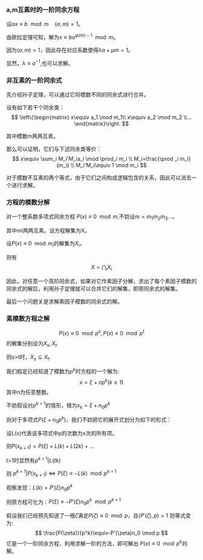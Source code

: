 ​
### a,m互素时的一阶同余方程

设$ax\equiv b \mod m \quad(a,m)=1$。

由欧拉定理可知，解为$x\equiv ba^{\varphi (m)-1}\mod m$。

因为$(a,m)=1$，因此存在对应系数使得$\lambda a+\mu m =1$。

显然，$\lambda\equiv a^{-1}$,也可以求解。

### 非互素的一阶同余式

先介绍孙子定理，可以通过它将模数不同的同余式进行合并。

设有如下若干个同余类：
$$
\left\{\begin{matrix} x\equiv a_1 \mod m_1\\ x\equiv a_2 \mod m_2 \\... \end{matrix}\right.
$$

其中模数m两两互素。

那么可以证明，它们与下述同余类等价：
$$
 x\equiv \sum_i M_i'M_ia_i \mod \prod_i m_i
 \\
 M_i=\frac{\prod _i m_i}{m_i}
\\
M_i'M_i\equiv 1 \mod m_i
$$

对于模数不互素的两个等式，由于它们之间构成逻辑包含的关系，因此可以消去一个进行求解。

### 方程的模数分解

对一个整系数多项式同余方程
$P(x)\equiv 0 \mod m$,不妨设$m=m_1m_2m_3...$。

其中mi两两互素。设方程解集为X。

设$P(x)\equiv 0 \mod m_i$的解集为$X_i$，

则有
$$
X=\bigcap_i X_i
$$

因此，对任意一个高阶同余式，如果对它作素因子分解，求出了每个素因子模数的同余式的解后，利用孙子定理就可以合并它们的解集，即原同余式的解集。

最后一个问题关是求解素因子模数的同余式的解。

### 素模数方程之解
$$
P(x)\equiv 0 \mod p^s,P(x)\equiv 0 \mod p^t
$$
的解集分别设为$X_s,X_t$.

则s>t时，$X_s\subseteq X_t$.


我们假定已经知道了模数为$p^k$时方程的一个解为:
$$
x=\xi+np^{k}(k\geq1)
$$
其中n为任意整数。

不妨假设对$p^{k+1}$的情形，根为$x_k=\xi+n_0p^{k}$

则对于多项式$P(\xi+n_0p^{k})$，我们不妨把它的展开式划分为如下的形式：

设L(x)代表该多项式中p的次数为x次的所有项。

则$P(x_{k+1})=P(\xi)+L(k)+L(2k)+...$

t>1时显然有$p^{k+1}|L(tk)$

则
$p^{k+1}|P(x_{k+1})\Leftrightarrow P(\xi)\equiv -L(k) \mod p^{k+1}$

观察发现：$L(k)=P'(\xi)n_0p^{k}$

则原方程可化为：$P(\xi)\equiv -P'(\xi)n_0p^{k} \mod p^{k+1}$



假设我们已经预先知道了一根$\zeta$满足$P(\zeta)\equiv 0 \mod p$，且$(P'(\zeta),p)=1$
则等式变为:
$$
 \frac{P(\zeta)}{p^k}\equiv-P'(\zeta)n_0 \mod p
$$
它是一个一阶同余方程，利用求解一阶的方法，即可解出
$P(x)\equiv 0 \mod p^k$的解。

​